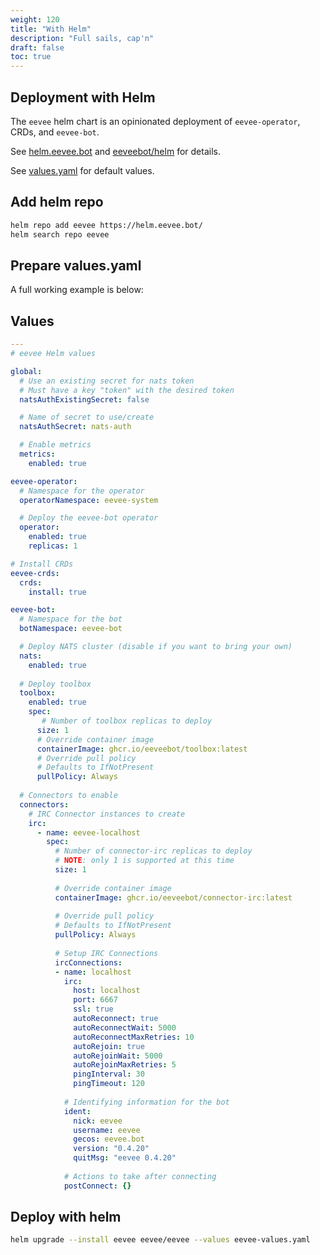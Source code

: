```yaml
---
weight: 120
title: "With Helm"
description: "Full sails, cap'n"
draft: false
toc: true
---
```


## Deployment with Helm

The `eevee` helm chart is an opinionated deployment of `eevee-operator`, CRDs, and `eevee-bot`.

See [helm.eevee.bot](https://helm.eevee.bot) and [eeveebot/helm](https://github.com/eeveebot/helm) for details.

See [values.yaml](https://helm.eevee.bot/charts/eevee/values.yaml) for default values.


## Add helm repo

```bash
helm repo add eevee https://helm.eevee.bot/
helm search repo eevee
```

## Prepare values.yaml

A full working example is below:

## Values

```yaml
---
# eevee Helm values

global:
  # Use an existing secret for nats token
  # Must have a key "token" with the desired token
  natsAuthExistingSecret: false

  # Name of secret to use/create
  natsAuthSecret: nats-auth

  # Enable metrics
  metrics:
    enabled: true

eevee-operator:
  # Namespace for the operator
  operatorNamespace: eevee-system

  # Deploy the eevee-bot operator
  operator:
    enabled: true
    replicas: 1

# Install CRDs
eevee-crds:
  crds:
    install: true

eevee-bot:
  # Namespace for the bot
  botNamespace: eevee-bot

  # Deploy NATS cluster (disable if you want to bring your own)
  nats:
    enabled: true
  
  # Deploy toolbox
  toolbox:
    enabled: true
    spec:
       # Number of toolbox replicas to deploy
      size: 1
      # Override container image
      containerImage: ghcr.io/eeveebot/toolbox:latest
      # Override pull policy
      # Defaults to IfNotPresent
      pullPolicy: Always
  
  # Connectors to enable
  connectors:
    # IRC Connector instances to create
    irc:
      - name: eevee-localhost
        spec:
          # Number of connector-irc replicas to deploy
          # NOTE: only 1 is supported at this time
          size: 1
  
          # Override container image
          containerImage: ghcr.io/eeveebot/connector-irc:latest
  
          # Override pull policy
          # Defaults to IfNotPresent
          pullPolicy: Always
  
          # Setup IRC Connections
          ircConnections:
          - name: localhost
            irc:
              host: localhost
              port: 6667
              ssl: true
              autoReconnect: true
              autoReconnectWait: 5000
              autoReconnectMaxRetries: 10
              autoRejoin: true
              autoRejoinWait: 5000
              autoRejoinMaxRetries: 5
              pingInterval: 30
              pingTimeout: 120
  
            # Identifying information for the bot
            ident:
              nick: eevee
              username: eevee
              gecos: eevee.bot
              version: "0.4.20"
              quitMsg: "eevee 0.4.20"
  
            # Actions to take after connecting
            postConnect: {}
```

## Deploy with helm

```bash
helm upgrade --install eevee eevee/eevee --values eevee-values.yaml
```
